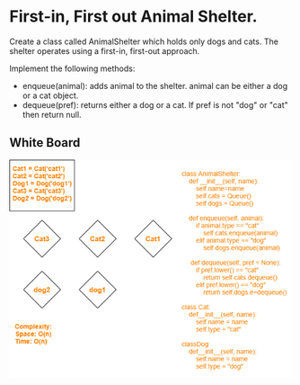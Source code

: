 # First-in, First out Animal Shelter.
Create a class called AnimalShelter which holds only dogs and cats. The shelter operates using a first-in, first-out approach.

Implement the following methods:

- enqueue(animal): adds animal to the shelter. animal can be either a dog or a cat object.
- dequeue(pref): returns either a dog or a cat. If pref is not "dog" or "cat" then return null.

## White Board

![](assets/animal_shelter.png)
